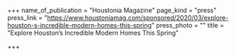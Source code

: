 +++
name_of_publication = "Houstonia Magazine"
page_kind = "press"
press_link = "https://www.houstoniamag.com/sponsored/2020/03/explore-houston-s-incredible-modern-homes-this-spring"
press_photo = ""
title = "Explore Houston’s Incredible Modern Homes This Spring"

+++
